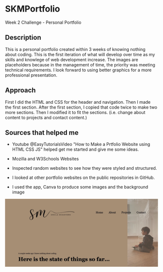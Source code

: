 # SKMPortfolio
Week 2 Challenge - Personal Portfolio
## Description
This is a personal portfolio created within 3 weeks of knowing nothing about coding.  This is the first iteration of what will develop over time as my skills and knowlege of web development increase.
The images are placeholders because in the management of time, the priority was meeting technical requirements.  I look forward to using better graphics for a more professional presentation.
## Approach
First I did the HTML and CSS for the header and navigation.  Then I made the first section.  After the first section, I copied that code twice to make two more sections. Then I modified it to fit the sections.  (i.e. change about content to projects and contact content.)
## Sources that helped me

 - Youtube @EasyTutorialsVideo "How to Make a Prtfolio Website using HTML CSS JS" helped get me started and give me some ideas.

  - Mozilla and W3Schools Websites

  - Inspected random websites to see how they were styled and structured.

   - I looked at other portfolio websites on the public repositories in GitHub.

   - I used the app, Canva to produce some images and the background image

![](https://github.com/aliehs111/SKMPortfolio/blob/main/assets/images/Image%205-25-23%20at%2011.51%20AM.jpg
)
 



    
